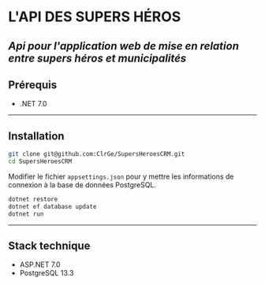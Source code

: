 # L'API DES SUPERS HÉROS
## _Api pour l'application web de mise en relation entre supers héros et municipalités_

## Prérequis

- .NET 7.0

---
## Installation

```bash
git clone git@github.com:ClrGe/SupersHeroesCRM.git
cd SupersHeroesCRM
```
Modifier le fichier `appsettings.json` pour y mettre les informations de connexion à la base de données PostgreSQL.

```bash
dotnet restore
dotnet ef database update
dotnet run
```


---
## Stack technique

- ASP.NET 7.0
- PostgreSQL 13.3

